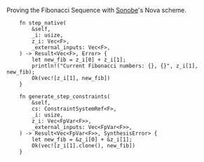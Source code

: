 Proving the Fibonacci Sequence with [Sonobe](https://github.com/privacy-scaling-explorations/sonobe)'s Nova scheme.

```
    fn step_native(
        &self,
        _i: usize,
        z_i: Vec<F>,
        _external_inputs: Vec<F>,
    ) -> Result<Vec<F>, Error> {
        let new_fib = z_i[0] + z_i[1];
        println!("Current Fibonacci numbers: {}, {}", z_i[1], new_fib);
        Ok(vec![z_i[1], new_fib])
    }

    fn generate_step_constraints(
        &self,
        cs: ConstraintSystemRef<F>,
        _i: usize,
        z_i: Vec<FpVar<F>>,
        _external_inputs: Vec<FpVar<F>>,
    ) -> Result<Vec<FpVar<F>>, SynthesisError> {
        let new_fib = &z_i[0] + &z_i[1];
        Ok(vec![z_i[1].clone(), new_fib])
    }
```